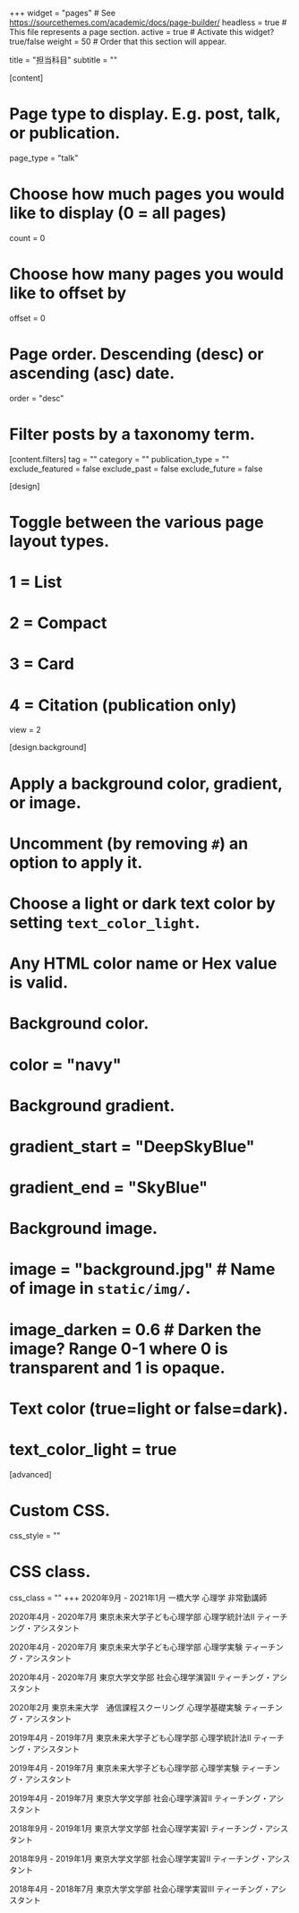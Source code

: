+++
widget = "pages"  # See https://sourcethemes.com/academic/docs/page-builder/
headless = true  # This file represents a page section.
active = true  # Activate this widget? true/false
weight = 50  # Order that this section will appear.

title = "担当科目"
subtitle = ""

[content]
  # Page type to display. E.g. post, talk, or publication.
  page_type = "talk"
  
  # Choose how much pages you would like to display (0 = all pages)
  count = 0
  
  # Choose how many pages you would like to offset by
  offset = 0

  # Page order. Descending (desc) or ascending (asc) date.
  order = "desc"

  # Filter posts by a taxonomy term.
  [content.filters]
    tag = ""
    category = ""
    publication_type = ""
    exclude_featured = false
    exclude_past = false
    exclude_future = false
    
[design]
  # Toggle between the various page layout types.
  #   1 = List
  #   2 = Compact
  #   3 = Card
  #   4 = Citation (publication only)
  view = 2
  
[design.background]
  # Apply a background color, gradient, or image.
  #   Uncomment (by removing `#`) an option to apply it.
  #   Choose a light or dark text color by setting `text_color_light`.
  #   Any HTML color name or Hex value is valid.

  # Background color.
  # color = "navy"
  
  # Background gradient.
  # gradient_start = "DeepSkyBlue"
  # gradient_end = "SkyBlue"
  
  # Background image.
  # image = "background.jpg"  # Name of image in `static/img/`.
  # image_darken = 0.6  # Darken the image? Range 0-1 where 0 is transparent and 1 is opaque.

  # Text color (true=light or false=dark).
  # text_color_light = true  
  
[advanced]
 # Custom CSS. 
 css_style = ""
 
 # CSS class.
 css_class = ""
+++
2020年9月 - 2021年1月  一橋大学 心理学 非常勤講師

2020年4月 - 2020年7月  東京未来大学子ども心理学部 心理学統計法II ティーチング・アシスタント

2020年4月 - 2020年7月  東京未来大学子ども心理学部 心理学実験 ティーチング・アシスタント

2020年4月 - 2020年7月  東京大学文学部 社会心理学演習II ティーチング・アシスタント

2020年2月              東京未来大学　通信課程スクーリング 心理学基礎実験 ティーチング・アシスタント

2019年4月 - 2019年7月  東京未来大学子ども心理学部 心理学統計法II ティーチング・アシスタント

2019年4月 - 2019年7月  東京未来大学子ども心理学部 心理学実験 ティーチング・アシスタント

2019年4月 - 2019年7月  東京大学文学部 社会心理学演習II ティーチング・アシスタント

2018年9月 - 2019年1月  東京大学文学部 社会心理学実習I ティーチング・アシスタント

2018年9月 - 2019年1月  東京大学文学部 社会心理学実習II ティーチング・アシスタント

2018年4月 - 2018年7月  東京大学文学部 社会心理学実習III ティーチング・アシスタント